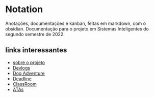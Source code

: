 # Notation

Anotações, documentações e kanban, feitas em markdown, com o obsidian.
Documentação para o projeto em Sistemas Inteligentes do segundo semestre de 2022.


## links interessantes
- [sobre o projeto](./notation/Sobre/Sobre%20o%20Projeto.md)
- [Devlogs](./notation/DevLogs/DevLogs.md)
- [Dog Adventure](https://github.com/ViniZap4/dog-adventure)
- [Deadline](https://traue.github.io/2022-2_projetos/quarta_noite_t36)
- [ClassRoom](https://classroom.google.com/c/NDg4ODEyMTA0ODQx?cjc=4tju4le)
- [ATAs](https://drive.google.com/drive/folders/1MJ_7okpHpfHZdA2ST1JNCwoy7Tg4QlTy?usp=sharing)
